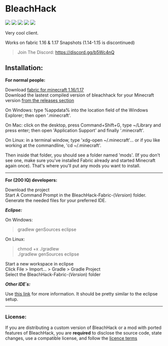 # BleachHack
![](https://img.shields.io/github/downloads/bleachdrinker420/bleachhack-1.14/total)
![](https://img.shields.io/tokei/lines/github/BleachDrinker420/bleachhack-1.14)
![](https://img.shields.io/github/languages/code-size/bleachdrinker420/bleachhack-1.14)
![](https://img.shields.io/github/last-commit/bleachdrinker420/bleachhack-1.14)
![](https://img.shields.io/badge/daily%20commit-yes-blue)

Very cool client.  

Works on fabric 1.16 & 1.17 Snapshots (1.14-1.15 is discontinued)

> Join The Discord: https://discord.gg/b5Wc4nQ

## Installation:
**For normal people:**

Download [fabric for minecraft 1.16/1.17](https://fabricmc.net/use/)  
Download the lastest compiled version of bleachhack for your Minecraft version [from the releases section](https://github.com/BleachDrinker420/bleachhack-1.14/releases)

On Windows: type %appdata% into the location field of the Windows Explorer; then open '.minecraft'.

On Mac: click on the desktop, press Command+Shift+G, type ~/Library and press enter; then open 'Application Support' and finally '.minecraft'.

On Linux: in a terminal window, type 'xdg-open ~/.minecraft'... or if you like working at the commandline, 'cd ~/.minecraft'.

Then inside that folder, you should see a folder named 'mods'. (If you don't see one, make sure you've installed Fabric already and started Minecraft again once).
That's where you'll put any mods you want to install. 

--------------

**For (200 IQ) developers:**

Download the project  
Start A Command Prompt in the BleachHack-Fabric-(*Version*) folder. 
Generate the needed files for your preferred IDE.

***Eclipse:***

  On Windows:
  > gradlew genSources eclipse
  
  On Linux:
  > chmod +x ./gradlew  
  >./gradlew genSources eclipse

  Start a new workspace in eclipse  
  Click File > Import... > Gradle > Gradle Project  
  Select the BleachHack-Fabric-(*Version*) folder  
  
***Other IDE´s:***

  Use [this link](https://fabricmc.net/wiki/tutorial:setup) for more information.
  It should be pretty similar to the eclipse setup.
  
--------------

### License:

If you are distributing a custom version of BleachHack or a mod with ported features of BleachHack, you are **required** to disclose the source code, state changes, use a compatible license, and follow the [licence terms](https://github.com/BleachDrinker420/bleachhack-1.14/blob/master/LICENSE)
